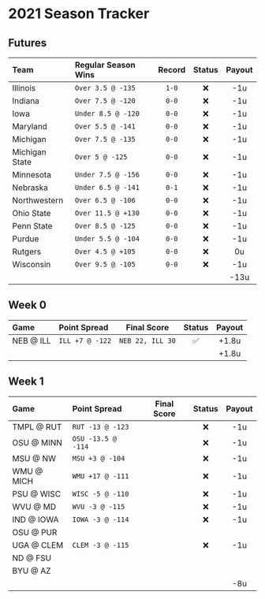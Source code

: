 # 2021 Season Tracker

## Futures

| Team | Regular Season Wins | Record | Status | Payout |
| :--- | :------------------ | :----: | :----: | :----: |
| Illinois       | `Over 3.5 @ -135`  | `1-0` | ❌ | -1u |
| Indiana        | `Over 7.5 @ -120`  | `0-0` | ❌ | -1u |
| Iowa           | `Under 8.5 @ -120` | `0-0` | ❌ | -1u |
| Maryland       | `Over 5.5 @ -141`  | `0-0` | ❌ | -1u |
| Michigan       | `Over 7.5 @ -135`  | `0-0` | ❌ | -1u |
| Michigan State | `Over 5 @ -125`    | `0-0` | ❌ | -1u |
| Minnesota      | `Under 7.5 @ -156` | `0-0` | ❌ | -1u |
| Nebraska       | `Under 6.5 @ -141` | `0-1` | ❌ | -1u |
| Northwestern   | `Over 6.5 @ -106`  | `0-0` | ❌ | -1u |
| Ohio State     | `Over 11.5 @ +130` | `0-0` | ❌ | -1u |
| Penn State     | `Over 8.5 @ -125`  | `0-0` | ❌ | -1u |
| Purdue         | `Under 5.5 @ -104` | `0-0` | ❌ | -1u |
| Rutgers        | `Over 4.5 @ +105`  | `0-0` | ❌ | 0u  |
| Wisconsin      | `Over 9.5 @ -105`  | `0-0` | ❌ | -1u |
| | | | | -13u |

## Week 0

| Game | Point Spread | Final Score | Status | Payout |
| :--- | :----------- | :---------: | :----: | :----: |
| NEB @ ILL | `ILL +7 @ -122` | `NEB 22, ILL 30` | ✅ | +1.8u |
| | | | | +1.8u |

## Week 1
| Game | Point Spread | Final Score | Status | Payout |
| :--- | :----------- | :---------: | :----: | :----: |
| TMPL @ RUT | `RUT -13 @ -123`  | | ❌ | -1u |
| OSU @ MINN | `OSU -13.5 @ -114`| | ❌ | -1u |
| MSU @ NW   | `MSU +3 @ -104`   | | ❌ | -1u |
| WMU @ MICH | `WMU +17 @ -111`  | | ❌ | -1u |
| PSU @ WISC | `WISC -5 @ -110`  | | ❌ | -1u |
| WVU @ MD   | `WVU -3 @ -115`   | | ❌ | -1u |
| IND @ IOWA | `IOWA -3 @ -114`  | | ❌ | -1u |
| OSU @ PUR  |  | | | |
| UGA @ CLEM | `CLEM -3 @ -115`  | | ❌ | -1u |
| ND @ FSU   |  | | | |
| BYU @ AZ   |  | | | |
| | | | | -8u |


